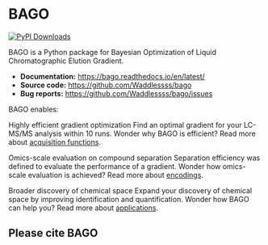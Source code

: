 # BAGO

[![PyPI Downloads](https://img.shields.io/pypi/dm/bago.svg?label=PyPI%20downloads)](
https://pypi.org/project/bago/)


BAGO is a Python package for Bayesian Optimization of Liquid Chromatographic Elution Gradient.

- **Documentation:** https://bago.readthedocs.io/en/latest/
- **Source code:** https://github.com/Waddlessss/bago
- **Bug reports:** https://github.com/Waddlessss/bago/issues

BAGO enables:

Highly efficient gradient optimization
    Find an optimal gradient for your LC-MS/MS analysis within 10 runs.
    Wonder why BAGO is efficient? Read more about [acquisition functions](https://bago.readthedocs.io/en/latest/acq-func.html).

Omics-scale evaluation on compound separation
    Separation efficiency was defined to evaluate the performance of a gradient.
    Wonder how omics-scale evaluation is achieved? Read more about [encodings](https://bago.readthedocs.io/en/latest/encodings.html).

Broader discovery of chemical space
    Expand your discovery of chemical space by improving identification and quantification.
    Wonder how BAGO can help you? Read more about [applications](https://bago.readthedocs.io/en/latest/applications.html).

## Please cite BAGO
